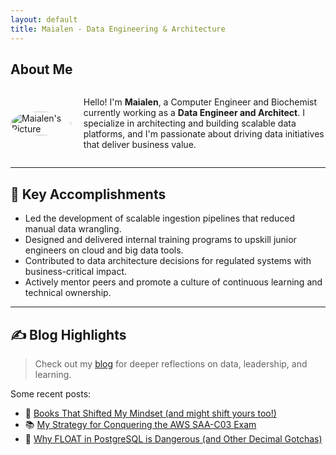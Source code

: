 ```yaml
---
layout: default
title: Maialen - Data Engineering & Architecture
---
```


## About Me

<div style="display: flex; align-items: center; justify-content: center; gap: 20px;">
  <div style="flex: 1;">
    <img src="https://avatars.githubusercontent.com/u/34455658?v=4" alt="Maialen's Picture" style="border-radius: 50%; width: 100%; max-width: 200px;">
  </div>
  <div style="flex: 4;">
    <p>Hello! I'm <strong>Maialen</strong>, a Computer Engineer and Biochemist currently working as a <strong>Data Engineer and Architect</strong>. I specialize in architecting and building scalable data platforms, and I'm passionate about driving data initiatives that deliver business value.</p>
  </div>
</div>

---


## 🌟 Key Accomplishments

- Led the development of scalable ingestion pipelines that reduced manual data wrangling.
- Designed and delivered internal training programs to upskill junior engineers on cloud and big data tools.
- Contributed to data architecture decisions for regulated systems with business-critical impact.
- Actively mentor peers and promote a culture of continuous learning and technical ownership.


---

## ✍️ Blog Highlights

> Check out my [blog](https://ubikitina.github.io/blog/) for deeper reflections on data, leadership, and learning.

Some recent posts:
- 🧠 [Books That Shifted My Mindset (and might shift yours too!)](https://ubikitina.github.io/2025-07-17-books-that-shifted-my-mindset.html)
- 📚 [My Strategy for Conquering the AWS SAA-C03 Exam](https://ubikitina.github.io/2025-07-10-aws-solutions-architect-associate-journey.html)
- 🧪 [Why FLOAT in PostgreSQL is Dangerous (and Other Decimal Gotchas)](https://ubikitina.github.io/2025-05-24-why-you-shouldnt-use-float.html)


